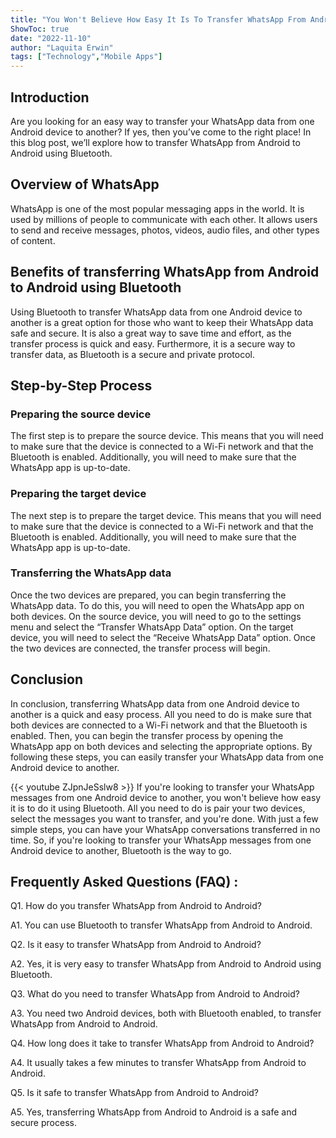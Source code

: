 ```yaml
---
title: "You Won't Believe How Easy It Is To Transfer WhatsApp From Android To Android Using Bluetooth!"
ShowToc: true 
date: "2022-11-10"
author: "Laquita Erwin" 
tags: ["Technology","Mobile Apps"]
---
```

## Introduction

Are you looking for an easy way to transfer your WhatsApp data from one Android device to another? If yes, then you’ve come to the right place! In this blog post, we’ll explore how to transfer WhatsApp from Android to Android using Bluetooth. 

## Overview of WhatsApp

WhatsApp is one of the most popular messaging apps in the world. It is used by millions of people to communicate with each other. It allows users to send and receive messages, photos, videos, audio files, and other types of content. 

## Benefits of transferring WhatsApp from Android to Android using Bluetooth

Using Bluetooth to transfer WhatsApp data from one Android device to another is a great option for those who want to keep their WhatsApp data safe and secure. It is also a great way to save time and effort, as the transfer process is quick and easy. Furthermore, it is a secure way to transfer data, as Bluetooth is a secure and private protocol. 

## Step-by-Step Process

### Preparing the source device

The first step is to prepare the source device. This means that you will need to make sure that the device is connected to a Wi-Fi network and that the Bluetooth is enabled. Additionally, you will need to make sure that the WhatsApp app is up-to-date. 

### Preparing the target device

The next step is to prepare the target device. This means that you will need to make sure that the device is connected to a Wi-Fi network and that the Bluetooth is enabled. Additionally, you will need to make sure that the WhatsApp app is up-to-date. 

### Transferring the WhatsApp data

Once the two devices are prepared, you can begin transferring the WhatsApp data. To do this, you will need to open the WhatsApp app on both devices. On the source device, you will need to go to the settings menu and select the “Transfer WhatsApp Data” option. On the target device, you will need to select the “Receive WhatsApp Data” option. Once the two devices are connected, the transfer process will begin. 

## Conclusion

In conclusion, transferring WhatsApp data from one Android device to another is a quick and easy process. All you need to do is make sure that both devices are connected to a Wi-Fi network and that the Bluetooth is enabled. Then, you can begin the transfer process by opening the WhatsApp app on both devices and selecting the appropriate options. By following these steps, you can easily transfer your WhatsApp data from one Android device to another.

{{< youtube ZJpnJeSslw8 >}} 
If you're looking to transfer your WhatsApp messages from one Android device to another, you won't believe how easy it is to do it using Bluetooth. All you need to do is pair your two devices, select the messages you want to transfer, and you're done. With just a few simple steps, you can have your WhatsApp conversations transferred in no time. So, if you're looking to transfer your WhatsApp messages from one Android device to another, Bluetooth is the way to go.

## Frequently Asked Questions (FAQ) :
Q1. How do you transfer WhatsApp from Android to Android?

A1. You can use Bluetooth to transfer WhatsApp from Android to Android.

Q2. Is it easy to transfer WhatsApp from Android to Android?

A2. Yes, it is very easy to transfer WhatsApp from Android to Android using Bluetooth.

Q3. What do you need to transfer WhatsApp from Android to Android?

A3. You need two Android devices, both with Bluetooth enabled, to transfer WhatsApp from Android to Android.

Q4. How long does it take to transfer WhatsApp from Android to Android?

A4. It usually takes a few minutes to transfer WhatsApp from Android to Android.

Q5. Is it safe to transfer WhatsApp from Android to Android?

A5. Yes, transferring WhatsApp from Android to Android is a safe and secure process.


